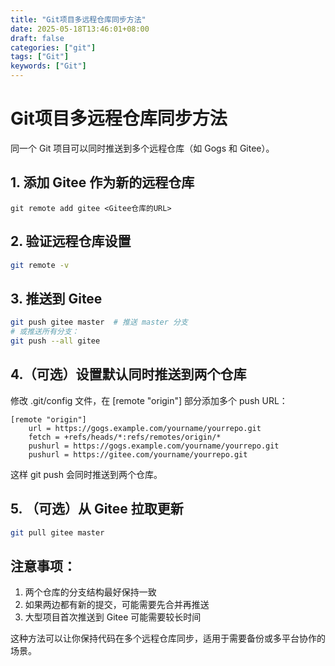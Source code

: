 ```yaml
---
title: "Git项目多远程仓库同步方法"
date: 2025-05-18T13:46:01+08:00
draft: false
categories: ["git"]
tags: ["Git"]
keywords: ["Git"]
---
```


# Git项目多远程仓库同步方法
同一个 Git 项目可以同时推送到多个远程仓库（如 Gogs 和 Gitee）。

## 1.  添加 Gitee 作为新的远程仓库

``` bsah
git remote add gitee <Gitee仓库的URL>
```

## 2. 验证远程仓库设置
```bash
git remote -v
```

##  3. 推送到 Gitee
``` bash
git push gitee master  # 推送 master 分支
# 或推送所有分支：
git push --all gitee
```

## 4.（可选）设置默认同时推送到两个仓库
修改 .git/config 文件，在 [remote "origin"] 部分添加多个 push URL：
```
[remote "origin"]
    url = https://gogs.example.com/yourname/yourrepo.git
    fetch = +refs/heads/*:refs/remotes/origin/*
    pushurl = https://gogs.example.com/yourname/yourrepo.git
    pushurl = https://gitee.com/yourname/yourrepo.git
```
这样 git push 会同时推送到两个仓库。

## 5. （可选）从 Gitee 拉取更新
``` bash
git pull gitee master
```

## 注意事项：
1. 两个仓库的分支结构最好保持一致
2. 如果两边都有新的提交，可能需要先合并再推送
3. 大型项目首次推送到 Gitee 可能需要较长时间

这种方法可以让你保持代码在多个远程仓库同步，适用于需要备份或多平台协作的场景。